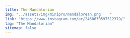 ```yaml
---
title: The Mandalorian
img: "../assets/img/minipro/mandalorean.png    "
link: "https://www.instagram.com/ar/2460630597512379/"
tag: "The Mandalorian"
sitemap: false
---
```

